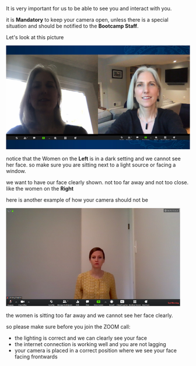 It is very important for us to be able to see you and interact with you. 

it is **Mandatory** to keep your camera open, unless there is a special situation and should be notified to the **Bootcamp Staff**.

Let's look at this picture

![](./zoom.jpeg)

notice that the Women on the **Left** is in a dark setting and we cannot see her face. so make sure you are sitting next to a light source or facing a window.

we want to have our face clearly shown. not too far away and not too close. like the women on the **Right**

here is another example of how your camera should not be

![](./zoom2.png)

the women is sitting too far away and we cannot see her face clearly.





so please make sure before you join the ZOOM call:

- the lighting is correct and we can clearly see your face
- the internet connection is working well and you are not lagging
- your camera is placed in a correct position where we see your face facing frontwards